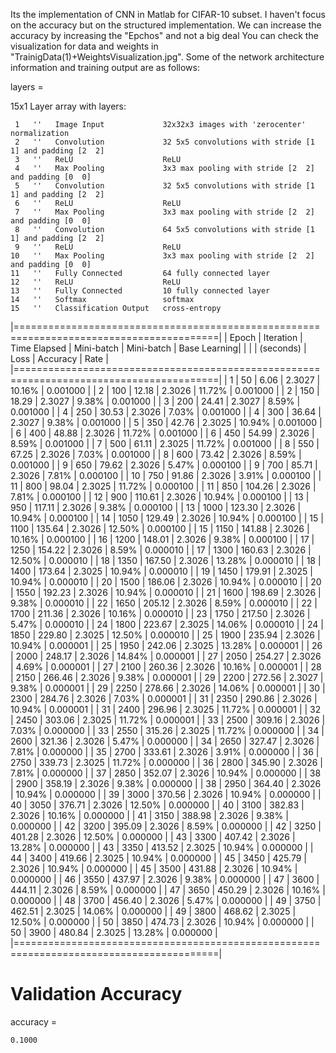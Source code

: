 Its the implementation of CNN in Matlab for CIFAR-10 subset. I haven't focus on the accuracy but on the structured implementation. We can increase the accuracy by increasing the "Epchos" and not a big deal
You can check the visualization for data and weights in "TrainigData(1)+WeightsVisualization.jpg".
Some of the network architecture information and training output are as follows: 

layers = 

  15x1 Layer array with layers:

     1   ''   Image Input             32x32x3 images with 'zerocenter' normalization
     2   ''   Convolution             32 5x5 convolutions with stride [1  1] and padding [2  2]
     3   ''   ReLU                    ReLU
     4   ''   Max Pooling             3x3 max pooling with stride [2  2] and padding [0  0]
     5   ''   Convolution             32 5x5 convolutions with stride [1  1] and padding [2  2]
     6   ''   ReLU                    ReLU
     7   ''   Max Pooling             3x3 max pooling with stride [2  2] and padding [0  0]
     8   ''   Convolution             64 5x5 convolutions with stride [1  1] and padding [2  2]
     9   ''   ReLU                    ReLU
    10   ''   Max Pooling             3x3 max pooling with stride [2  2] and padding [0  0]
    11   ''   Fully Connected         64 fully connected layer
    12   ''   ReLU                    ReLU
    13   ''   Fully Connected         10 fully connected layer
    14   ''   Softmax                 softmax
    15   ''   Classification Output   cross-entropy
|=========================================================================================|
|     Epoch    |   Iteration  | Time Elapsed |  Mini-batch  |  Mini-batch  | Base Learning|
|              |              |  (seconds)   |     Loss     |   Accuracy   |     Rate     |
|=========================================================================================|
|            1 |           50 |         6.06 |       2.3027 |       10.16% |     0.001000 |
|            2 |          100 |        12.18 |       2.3026 |       11.72% |     0.001000 |
|            2 |          150 |        18.29 |       2.3027 |        9.38% |     0.001000 |
|            3 |          200 |        24.41 |       2.3027 |        8.59% |     0.001000 |
|            4 |          250 |        30.53 |       2.3026 |        7.03% |     0.001000 |
|            4 |          300 |        36.64 |       2.3027 |        9.38% |     0.001000 |
|            5 |          350 |        42.76 |       2.3025 |       10.94% |     0.001000 |
|            6 |          400 |        48.88 |       2.3026 |       11.72% |     0.001000 |
|            6 |          450 |        54.99 |       2.3026 |        8.59% |     0.001000 |
|            7 |          500 |        61.11 |       2.3025 |       11.72% |     0.001000 |
|            8 |          550 |        67.25 |       2.3026 |        7.03% |     0.001000 |
|            8 |          600 |        73.42 |       2.3026 |        8.59% |     0.001000 |
|            9 |          650 |        79.62 |       2.3026 |        5.47% |     0.000100 |
|            9 |          700 |        85.71 |       2.3026 |        7.81% |     0.000100 |
|           10 |          750 |        91.86 |       2.3026 |        3.91% |     0.000100 |
|           11 |          800 |        98.04 |       2.3025 |       11.72% |     0.000100 |
|           11 |          850 |       104.26 |       2.3026 |        7.81% |     0.000100 |
|           12 |          900 |       110.61 |       2.3026 |       10.94% |     0.000100 |
|           13 |          950 |       117.11 |       2.3026 |        9.38% |     0.000100 |
|           13 |         1000 |       123.30 |       2.3026 |       10.94% |     0.000100 |
|           14 |         1050 |       129.49 |       2.3026 |       10.94% |     0.000100 |
|           15 |         1100 |       135.64 |       2.3026 |       12.50% |     0.000100 |
|           15 |         1150 |       141.88 |       2.3026 |       10.16% |     0.000100 |
|           16 |         1200 |       148.01 |       2.3026 |        9.38% |     0.000100 |
|           17 |         1250 |       154.22 |       2.3026 |        8.59% |     0.000010 |
|           17 |         1300 |       160.63 |       2.3026 |       12.50% |     0.000010 |
|           18 |         1350 |       167.50 |       2.3026 |       13.28% |     0.000010 |
|           18 |         1400 |       173.64 |       2.3025 |       10.94% |     0.000010 |
|           19 |         1450 |       179.91 |       2.3025 |       10.94% |     0.000010 |
|           20 |         1500 |       186.06 |       2.3026 |       10.94% |     0.000010 |
|           20 |         1550 |       192.23 |       2.3026 |       10.94% |     0.000010 |
|           21 |         1600 |       198.69 |       2.3026 |        9.38% |     0.000010 |
|           22 |         1650 |       205.12 |       2.3026 |        8.59% |     0.000010 |
|           22 |         1700 |       211.36 |       2.3026 |       10.16% |     0.000010 |
|           23 |         1750 |       217.50 |       2.3026 |        5.47% |     0.000010 |
|           24 |         1800 |       223.67 |       2.3025 |       14.06% |     0.000010 |
|           24 |         1850 |       229.80 |       2.3025 |       12.50% |     0.000010 |
|           25 |         1900 |       235.94 |       2.3026 |       10.94% |     0.000001 |
|           25 |         1950 |       242.06 |       2.3025 |       13.28% |     0.000001 |
|           26 |         2000 |       248.17 |       2.3026 |       14.84% |     0.000001 |
|           27 |         2050 |       254.27 |       2.3026 |        4.69% |     0.000001 |
|           27 |         2100 |       260.36 |       2.3026 |       10.16% |     0.000001 |
|           28 |         2150 |       266.46 |       2.3026 |        9.38% |     0.000001 |
|           29 |         2200 |       272.56 |       2.3027 |        9.38% |     0.000001 |
|           29 |         2250 |       278.66 |       2.3026 |       14.06% |     0.000001 |
|           30 |         2300 |       284.76 |       2.3026 |        7.03% |     0.000001 |
|           31 |         2350 |       290.86 |       2.3026 |       10.94% |     0.000001 |
|           31 |         2400 |       296.96 |       2.3025 |       11.72% |     0.000001 |
|           32 |         2450 |       303.06 |       2.3025 |       11.72% |     0.000001 |
|           33 |         2500 |       309.16 |       2.3026 |        7.03% |     0.000000 |
|           33 |         2550 |       315.26 |       2.3025 |       11.72% |     0.000000 |
|           34 |         2600 |       321.36 |       2.3026 |        5.47% |     0.000000 |
|           34 |         2650 |       327.47 |       2.3026 |        7.81% |     0.000000 |
|           35 |         2700 |       333.61 |       2.3026 |        3.91% |     0.000000 |
|           36 |         2750 |       339.73 |       2.3025 |       11.72% |     0.000000 |
|           36 |         2800 |       345.90 |       2.3026 |        7.81% |     0.000000 |
|           37 |         2850 |       352.07 |       2.3026 |       10.94% |     0.000000 |
|           38 |         2900 |       358.19 |       2.3026 |        9.38% |     0.000000 |
|           38 |         2950 |       364.40 |       2.3026 |       10.94% |     0.000000 |
|           39 |         3000 |       370.56 |       2.3026 |       10.94% |     0.000000 |
|           40 |         3050 |       376.71 |       2.3026 |       12.50% |     0.000000 |
|           40 |         3100 |       382.83 |       2.3026 |       10.16% |     0.000000 |
|           41 |         3150 |       388.98 |       2.3026 |        9.38% |     0.000000 |
|           42 |         3200 |       395.09 |       2.3026 |        8.59% |     0.000000 |
|           42 |         3250 |       401.28 |       2.3026 |       12.50% |     0.000000 |
|           43 |         3300 |       407.42 |       2.3026 |       13.28% |     0.000000 |
|           43 |         3350 |       413.52 |       2.3025 |       10.94% |     0.000000 |
|           44 |         3400 |       419.66 |       2.3025 |       10.94% |     0.000000 |
|           45 |         3450 |       425.79 |       2.3026 |       10.94% |     0.000000 |
|           45 |         3500 |       431.88 |       2.3026 |       10.94% |     0.000000 |
|           46 |         3550 |       437.97 |       2.3026 |        9.38% |     0.000000 |
|           47 |         3600 |       444.11 |       2.3026 |        8.59% |     0.000000 |
|           47 |         3650 |       450.29 |       2.3026 |       10.16% |     0.000000 |
|           48 |         3700 |       456.40 |       2.3026 |        5.47% |     0.000000 |
|           49 |         3750 |       462.51 |       2.3025 |       14.06% |     0.000000 |
|           49 |         3800 |       468.62 |       2.3025 |       12.50% |     0.000000 |
|           50 |         3850 |       474.73 |       2.3026 |       10.94% |     0.000000 |
|           50 |         3900 |       480.84 |       2.3025 |       13.28% |     0.000000 |
|=========================================================================================|

# Validation Accuracy
accuracy =

    0.1000
